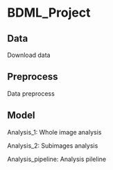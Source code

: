 # BDML_Project


## Data
Download data

## Preprocess
Data preprocess


## Model
Analysis_1: Whole image analysis

Analysis_2: Subimages analysis

Analysis_pipeline: Analysis pileline
